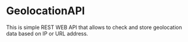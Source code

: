 # GeolocationAPI
This is simple REST WEB API  that allows to check and store geolocation data based on IP or URL address. 
